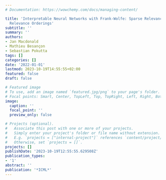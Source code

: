 ```yaml
---
# Documentation: https://wowchemy.com/docs/managing-content/

title: 'Interpretable Neural Networks with Frank-Wolfe: Sparse Relevance Maps and
  Relevance Orderings'
subtitle: ''
summary: ''
authors:
- Jan Macdonald
- Mathieu Besançon
- Sebastian Pokutta
tags: []
categories: []
date: '2022-01-01'
lastmod: 2023-10-19T14:55:55+02:00
featured: false
draft: false

# Featured image
# To use, add an image named `featured.jpg/png` to your page's folder.
# Focal points: Smart, Center, TopLeft, Top, TopRight, Left, Right, BottomLeft, Bottom, BottomRight.
image:
  caption: ''
  focal_point: ''
  preview_only: false

# Projects (optional).
#   Associate this post with one or more of your projects.
#   Simply enter your project's folder or file name without extension.
#   E.g. `projects = ["internal-project"]` references `content/project/deep-learning/index.md`.
#   Otherwise, set `projects = []`.
projects: []
publishDate: '2023-10-19T12:55:55.629508Z'
publication_types:
- '1'
abstract: ''
publication: '*ICML*'
---
```

